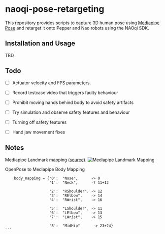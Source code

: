 # naoqi-pose-retargeting

This repository provides scripts to capture 3D human pose using [Mediapipe Pose](https://google.github.io/mediapipe/solutions/pose.html) and retarget it onto Pepper and Nao robots using the NAOqi SDK.

## Installation and Usage

TBD

## Todo
 - [ ] Actuator velocity and FPS parameters.

 - [ ] Record testcase video that triggers faulty behaviour
 - [ ] Prohibit moving hands behind body to avoid safety artifacts

 - [ ] Try simulation and observe safety features and behaviour
 - [ ] Turning off safety features

 - [ ] Hand jaw movement fixes


## Notes

Mediapipe Landmark mapping ([source](https://google.github.io/mediapipe/solutions/pose.html)).
![Mediapipe Landmark Mapping](https://google.github.io/mediapipe/images/mobile/pose_tracking_full_body_landmarks.png)

OpenPose to Mediapipe Body Mapping
````
    body_mapping = {'0':  "Nose",      -> 0
                    '1':  "Neck",      -? 11+12

                    '2':  "RShoulder", -> 12
                    '3':  "RElbow",    -> 14
                    '4':  "RWrist",    -> 16

                    '5':  "LShoulder", -> 11
                    '6':  "LElbow",    -> 13
                    '7':  "LWrist",    -> 15

                    '8':  "MidHip"      -> 23+24}
```
